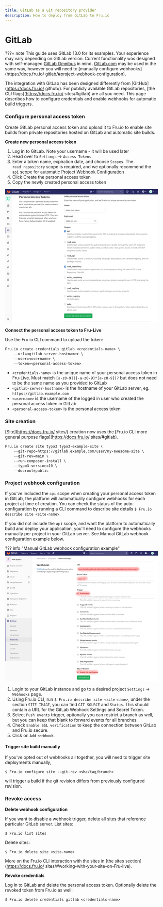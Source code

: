 ```yaml
---
title: GitLab as a Git repository provider
description: How to deploy from GitLab to Fru.io 
---
```

# GitLab

???+ note
    This guide uses GitLab 13.0 for its examples. Your experience may vary depending on GitLab version. Current functionality was designed with self-managed [GitLab Omnibus](https://about.gitlab.com/install/) in mind. [GitLab.com](https://gitlab.com/) may be used in the same way, however you will need to [manually configure webhooks](https://docs.fru.io/ gitlab/#project-webhook-configuration).


The integration with GitLab has been designed differently from [GitHub](https://docs.fru.io/ github/).  For publicly available GitLab repositories, [the CLI flags](https://docs.fru.io/ sites/#gitlab) are all you need. This page describes how to configure credentials and enable webhooks for automatic build triggers.

### Configure personal access token

Create GitLab personal access token and upload it to Fru.io to enable site builds from private repositories hosted on GitLab and automatic site builds.

**Create new personal access token**

1. Log in to GitLab. Note your username - it will be used later
2. Head over to `Settings` -> `Access Tokens`
3. Enter a token name, expiration date, and choose `Scopes`. The `read_repository` scope is required, and we optionally recommend the `api` scope for automatic [Project Webhook Configuration](#Project-Webhook-Configuration)
4. Click Create the personal access token
5. Copy the newly created personal access token

![Manual Webhook Configuration](img/gitlab-create-token.png)

**Connect the personal access token to Fru-Live**

Use the Fru.io CLI command to upload the token:
```
Fru.io create credentials gitlab <credentials-name> \
    --url=<gitlab-server-hostname> \
    --user=<username> \
    --token=<personal-access-token>
```

* `<credentials-name>` is the unique name of your personal access token in Fru-Live. Must match `[a-z0-9]([-a-z0-9]*[a-z0-9])?` but does not need to be the same name as you provided to GitLab
* `<gitlab-server-hostname>` is the hostname of your GitLab server, eg. `https://gitlab.example.com`
* `<username>` is the username of the logged in user who created the personal access token in GitLab
* `<personal-access-token>` is the personal access token

### Site creation

[Site](https://docs.fru.io/ sites/) creation now uses the [Fru.io CLI more general purpose flags](https://docs.fru.io/ sites/#gitlab).

```
Fru.io create site typo3 typo3-example-site \
    --git-repo=https://gitlab.example.com/user/my-awesome-site \
    --git-rev=main \
    --run-composer-install \
    --typo3-version=10 \
    --docroot=public
```

### Project webhook configuration

If you've included the `api` scope when creating your personal access token in GitLab, the platform will automatically configure webhooks for each project at time of creation. You can check the status of the auto-configuration by running a CLI command to describe site details `$ Fru.io describe site <site-name>`.

If you did not include the `api` scope, and want the platform to automatically build and deploy your application, you'll need to configure the webhooks manually per project in your GitLab server. See Manual GitLab webhook configuration example below.

??? info "Manual GitLab webhook configuration example"
    ![Manual Webhook Configuration](img/gitlab-webhook-manual-config.png)

1. Login to your GitLab instance and go to a desired project `Settings` -> `Webhooks` page.
2. Using Fru.io CLI, run `$ Fru.io describe site <site-name>`, under the section `SITE IMAGE`, you can find `GIT SOURCE` and `Status`. This should contain a URL for the GitLab Webhook Settings and Secret Token.
3. Select `Push events` trigger, optionally you can restrict a branch as well, but you can keep that blank to forward events for all branches.
4. Check `Enable SSL verification` to keep the connection between GitLab and Fru.io secure.
5. Click on `Add webhook`.

#### Trigger site build manually

If you've opted out of webhooks all together, you will need to trigger site deployments manually,

```
$ Fru.io configure site --git-rev <sha/tag/branch>
```

will trigger a build if the git revision differs from previously configured revision.

### Revoke access

**Delete webhook configuration**

If you want to disable a webhook trigger, delete all sites that reference particular GitLab server.
List sites:
```
$ Fru.io list sites
```
Delete sites:
```
$ Fru.io delete site <site-name>
```
More on the Fru.io CLI interaction with the sites in [the sites section](https://docs.fru.io/ sites/#working-with-your-site-on-Fru-live).

**Revoke credentials**

Log in to GitLab and delete the personal access token.
Optionally delete the revoked token from Fru.io as well:
```
$ Fru.io delete credentials gitlab <credentials-name>
```
